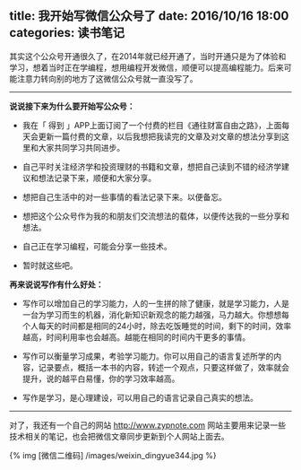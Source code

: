 title: 我开始写微信公众号了
date: 2016/10/16  18:00
categories: 读书笔记
---

其实这个公众号开通很久了，在2014年就已经开通了，当时开通只是为了体验和学习，想着当时正在学编程，想用编程开发微信，顺便可以提高编程能力。后来可能注意力转向别的地方了这微信公众号就一直没写了。

-----
**说说接下来为什么要开始写公众号：**

- 我在「 得到 」APP上面订阅了一个付费的栏目《通往财富自由之路》，上面每天会更新一篇付费的文章，以后我想把我读完的文章及对文章的想法分享到这里和大家共同学习共同进步。

- 自己平时关注经济学和投资理财的书籍和文章，想把自己读到不错的经济学建议和想法记录下来，顺便和大家分享。

- 想把自己生活中的对一些事情的看法记录下来。以便备忘。

- 想把这个公众号作为我的和朋友们交流想法的载体，以便传达我的一些分享和想法。

- 自己正在学习编程，可能会分享一些技术。

- 暂时就这些吧。

**再来说说写作有什么好处：**

- 写作可以增加自己的学习能力，人的一生拼的除了健康，就是学习能力，人是一台为学习而生的机器，消化新知识新观念的能力越强，马力越大。你想想每个人每天的时间都是相同的24小时，除去吃饭睡觉的时间，剩下的时间，效率越高，时间利用率也会越高。越能在相同的时间内干更多的事情。

- 写作可以衡量学习成果，考验学习能力。你可以用自己的语言复述所学的内容，记录要点，概括一本书的内容，转述一个观点，只要这样做了，效率就会提升，说的越平白易懂，你的学习效率越高。

- 写作是学习，是心理建设，可以用自己的语言记录自己真实的想法。

-----

对了，我还有一个自己的网站 http://www.zypnote.com  网站主要用来记录一些技术相关的笔记，也会把微信文章同步更新到个人网站上面去。

{% img [微信二维码] /images/weixin_dingyue344.jpg %}

